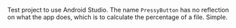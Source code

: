 Test project to use Android Studio. The name `PressyButton` has no reflection on what the app does, which is to calculate the percentage of a file. Simple.
